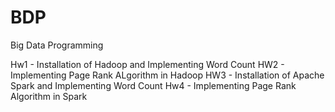 # BDP
Big Data Programming 

Hw1 - Installation of Hadoop and Implementing Word Count 
HW2 - Implementing Page Rank ALgorithm in Hadoop
HW3 - Installation of Apache Spark and Implementing Word Count
Hw4 - Implementing Page Rank Algorithm in Spark 
